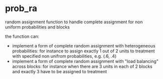 # prob_ra
random assignment function to handle complete assignment for non uniform probabilities and blocks

the function can:

* implement a form of complete random assignment with heterogeneous probabilities: for instance to assign exactly 1 out of 2 units to treatment with specified non unifrom probabilities, e.g. (.6, .4)
* implement a form of complete random assignment with "load balancing" across blocks: for instance when there are 3 units in each of 2 blocks and exactly 3 have to be assigned to treatment


  
